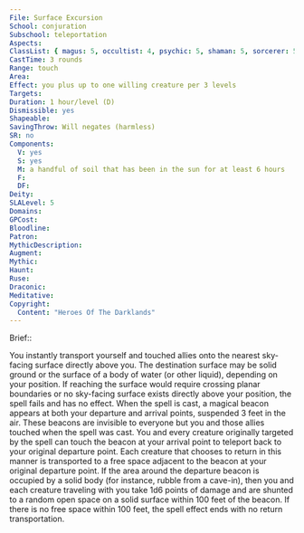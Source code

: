 ```yaml
---
File: Surface Excursion
School: conjuration
Subschool: teleportation
Aspects: 
ClassList: { magus: 5, occultist: 4, psychic: 5, shaman: 5, sorcerer: 5, wizard: 5, spiritualist: 4, summoner: 4, unchained summoner: 4, witch: 5 }
CastTime: 3 rounds
Range: touch
Area: 
Effect: you plus up to one willing creature per 3 levels
Targets: 
Duration: 1 hour/level (D)
Dismissible: yes
Shapeable: 
SavingThrow: Will negates (harmless)
SR: no
Components:
  V: yes
  S: yes
  M: a handful of soil that has been in the sun for at least 6 hours
  F: 
  DF: 
Deity: 
SLALevel: 5
Domains: 
GPCost: 
Bloodline: 
Patron: 
MythicDescription: 
Augment: 
Mythic: 
Haunt: 
Ruse: 
Draconic: 
Meditative: 
Copyright:
  Content: "Heroes Of The Darklands"
---
```

Brief:: 

You instantly transport yourself and touched allies onto the nearest sky-facing surface directly above you. The destination surface may be solid ground or the surface of a body of water (or other liquid), depending on your position. If reaching the surface would require crossing planar boundaries or no sky-facing surface exists directly above your position, the spell fails and has no effect.  When the spell is cast, a magical beacon appears at both your departure and arrival points, suspended 3 feet in the air. These beacons are invisible to everyone but you and those allies touched when the spell was cast. You and every creature originally targeted by the spell can touch the beacon at your arrival point to teleport back to your original departure point. Each creature that chooses to return in this manner is transported to a free space adjacent to the beacon at your original departure point. If the area around the departure beacon is occupied by a solid body (for instance, rubble from a cave-in), then you and each creature traveling with you take 1d6 points of damage and are shunted to a random open space on a solid surface within 100 feet of the beacon. If there is no free space within 100 feet, the spell effect ends with no return transportation.
